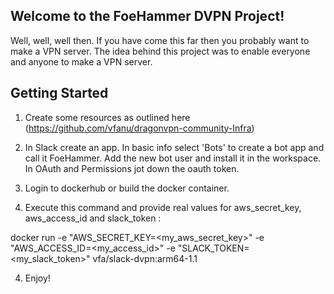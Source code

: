 ## Welcome to the FoeHammer DVPN Project! ##

Well, well, well then. If you have come this far then you probably want to make a VPN server. The idea behind this project was to 
enable everyone and anyone to make a VPN server.

## Getting Started ##
1) Create some resources as outlined here (https://github.com/vfanu/dragonvpn-community-Infra)

2) In Slack create an app. In basic info select 'Bots' to create a bot app and call it FoeHammer. Add the new bot user and  install 
it in the workspace. In OAuth and Permissions jot down the oauth token. 

3) Login to dockerhub or build the docker container.

3) Execute this command and provide real values for aws_secret_key, aws_access_id and slack_token : 

docker run -e "AWS_SECRET_KEY=<my_aws_secret_key>" -e "AWS_ACCESS_ID=<my_access_id>" -e "SLACK_TOKEN=<my_slack_token>" vfa/slack-dvpn:arm64-1.1

4) Enjoy!
